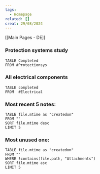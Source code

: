 ```yaml
---
tags:
  - Homepage
related: []
creat: 29/08/2024
---
```

[[Main Pages - DE]]
### Protection systems study
```dataview
TABLE Completed
FROM #Protectionsys 
```
### All electrical components
```dataview
TABLE completed
FROM  #Electrical 
```
### Most recent 5 notes:

```dataview
TABLE file.mtime as "createdon"
FROM ""
SORT file.mtime desc
LIMIT 5
```

### Most unused one:
```dataview
TABLE file.mtime as "createdon"
FROM ""
WHERE !contains(file.path, "Attachments")
SORT file.mtime asc
LIMIT 5
```
